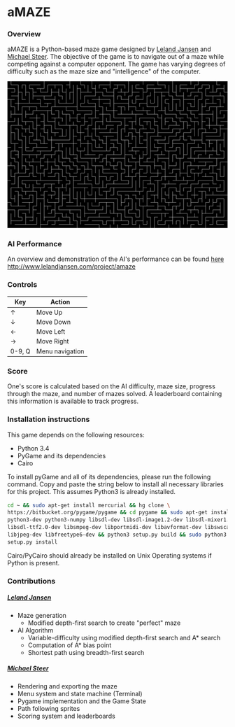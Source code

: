 # aMAZE

### Overview
aMAZE is a Python-based maze game designed by
[Leland Jansen](https://github.com/lelandjansen) and
[Michael Steer](https://github.com/michaelsteer). The objective of the game is
to navigate out of a maze while competing against a computer opponent. The game
has varying degrees of difficulty such as the maze size and "intelligence" of
the computer.

![Randomly generated maze and "smart" AI path](/demo/6040ai.png)

### AI Performance
An overview and demonstration of the AI's performance can be found
[here](http://www.lelandjansen.com/project/amaze)
http://www.lelandjansen.com/project/amaze

### Controls
Key | Action
--- | ---
↑ | Move Up
↓ | Move Down
← | Move Left
→ | Move Right
0-9, Q | Menu navigation

### Score
One's score is calculated based on the AI difficulty, maze size, progress
through the maze, and number of mazes solved. A leaderboard containing this
information is available to track progress.

### Installation instructions
This game depends on the following resources:
- Python 3.4
- PyGame and its dependencies
- Cairo

To install pyGame and all of its dependencies, please run the following command.
Copy and paste the string below to install all necessary libraries
for this project. This assumes Python3 is already installed.

```bash
cd ~ && sudo apt-get install mercurial && hg clone \
https://bitbucket.org/pygame/pygame && cd pygame && sudo apt-get install \
python3-dev python3-numpy libsdl-dev libsdl-image1.2-dev libsdl-mixer1.2-dev \
libsdl-ttf2.0-dev libsmpeg-dev libportmidi-dev libavformat-dev libswscale-dev \
libjpeg-dev libfreetype6-dev && python3 setup.py build && sudo python3 \
setup.py install
```

Cairo/PyCairo should already be installed on Unix Operating systems if Python
is present.

### Contributions

##### [Leland Jansen](https://github.com/lelandjansen)
- Maze generation
   - Modified depth-first search to create "perfect" maze
- AI Algorithm
   - Variable-difficulty using modified depth-first search and A\* search
   - Computation of A\* bias point
   - Shortest path using breadth-first search

##### [Michael Steer](https://github.com/michaelsteer)
- Rendering and exporting the maze
- Menu system and state machine (Terminal)
- Pygame implementation and the Game State
- Path following sprites
- Scoring system and leaderboards
